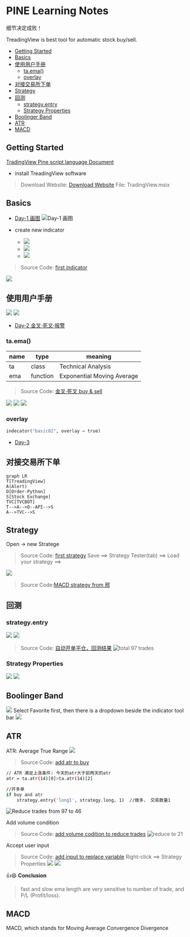 <h1> PINE Learning Notes </h1>

细节决定成败！

TreadingView is best tool for automatic stock buy/sell.

- [Getting Started](#getting-started)
- [Basics](#basics)
- [使用用户手册](#使用用户手册)
  - [ta.ema()](#taema)
  - [overlay](#overlay)
- [对接交易所下单](#对接交易所下单)
- [Strategy](#strategy)
- [回测](#回测)
  - [strategy.entry](#strategyentry)
  - [Strategy Properties](#strategy-properties)
- [Boolinger Band](#boolinger-band)
- [ATR](#atr)
- [MACD](#macd)
  
## Getting Started
[TradingView Pine script language Document](https://www.tradingview.com/pine-script-docs/en/v5/Introduction.html)
* install TreadingView software
> Download Website: [Download Website](https://www.tradingview.com/desktop/)
File: TradingView.msix

## Basics
* [Day-1 画图](https://www.youtube.com/watch?v=6Nz2iPXo3xg)
![Day-1 画图](images/pickupData.png)

* create new indicator
  - ![](images/new_indicator.png)<br>
  - ![](images/new.png)
  - ![](images/dataWindow.png)
  
> Source Code: [first indicator](src/indicator01.pine)

![](images/addChart.png)

## 使用用户手册
![](images/manual.png) ![](images/manual2.png)

* [Day-2 金叉⋅死叉⋅报警](https://www.youtube.com/watch?v=1FxV9K9W9Vo)

### ta.ema() 

name|type|meaning
|---|---|---|
ta|class|Technical Analysis
ema|function|Exponential Moving Average

> Source Code: [金叉⋅死叉 buy & sell](src/indicator02.pine)

![](images/title.png)
![](images/fill.png)
![](images/alert.png)

### overlay
```py
indecator("basic02", overlay = true)
```

* [Day-3](https://www.youtube.com/watch?v=1yOFqMzrjWM&list=PL8nVz3ceLBeDRy9EFzd8Adux40Rxz94yi&index=9)

## 对接交易所下单
```mermaid
graph LR
T[TreadingView]
A(Alert)
O[Order-Python]
S[Stock Exchange]
TVC[TVCBOT]
T-->A-->O--API-->S
A-->TVC-->S
```

## Strategy

Open -> new Stratege

> Source Code: [first strategy](src/strategy01.pine)
Save ⟹ Strategy Tester(tab) ⟹ Load your strategy ⟹ 

![](images/strategy.png)

> Source Code:[MACD strategy from 邢](src/strategy02.pine)

## 回测

### strategy.entry
![](images/strategy.entry.png)
![](images/开多单.png)
> Source Code: [自动开单平仓，回测结果](src/strategy03.pine)
![total 97 trades](images/basic03.png)

### Strategy Properties
![](images/strategyProperties.png)
![](images/properties.png)

## Boolinger Band
![](images/favorite.png)
Select Favorite first, then there is a dropdown beside the indicator tool bar
![](images/boolingerBand.png)

## ATR

ATR: Average True Range
![](images/atr.png)
> Source Code: [add atr to buy](src/strategy05.pine)

```sh
// ATR 满足上涨条件: 今天的atr大于前两天的atr
atr = ta.atr(14)[0]>ta.atr(14)[2]

//开多单
if buy and atr
    strategy.entry('long1', strategy.long, 1)  //做多， 交易数量1
```
![Reduce trades from 97 to 46](images/atrReduceTrade.png)

Add volume condition
> Source Code: [add volume codition to reduce trades](src/strategy06.pine)
![reduce to 21](images/art+volume.png)

Accept user input
> Source Code: [add input to replace variable](src/strategy07.pine)
Right-click ==> Strategy Properties
![](images/input.png)
![](images/basic07.png)

👍😄 **Conclusion**
> fast and slow ema length are very sensitive to number of trade, and P/L (Profit/loss).

## MACD
MACD, which stands for Moving Average Convergence Divergence